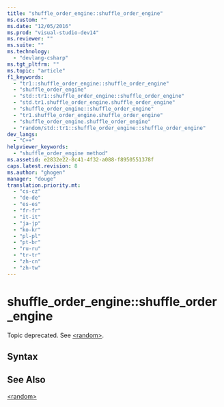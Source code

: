 ```yaml
---
title: "shuffle_order_engine::shuffle_order_engine"
ms.custom: ""
ms.date: "12/05/2016"
ms.prod: "visual-studio-dev14"
ms.reviewer: ""
ms.suite: ""
ms.technology: 
  - "devlang-csharp"
ms.tgt_pltfrm: ""
ms.topic: "article"
f1_keywords: 
  - "tr1::shuffle_order_engine::shuffle_order_engine"
  - "shuffle_order_engine"
  - "std::tr1::shuffle_order_engine::shuffle_order_engine"
  - "std.tr1.shuffle_order_engine.shuffle_order_engine"
  - "shuffle_order_engine::shuffle_order_engine"
  - "tr1.shuffle_order_engine.shuffle_order_engine"
  - "shuffle_order_engine.shuffle_order_engine"
  - "random/std::tr1::shuffle_order_engine::shuffle_order_engine"
dev_langs: 
  - "C++"
helpviewer_keywords: 
  - "shuffle_order_engine method"
ms.assetid: e2832e22-8c41-4f32-a088-f8950551378f
caps.latest.revision: 8
ms.author: "ghogen"
manager: "douge"
translation.priority.mt: 
  - "cs-cz"
  - "de-de"
  - "es-es"
  - "fr-fr"
  - "it-it"
  - "ja-jp"
  - "ko-kr"
  - "pl-pl"
  - "pt-br"
  - "ru-ru"
  - "tr-tr"
  - "zh-cn"
  - "zh-tw"
---
```

# shuffle_order_engine::shuffle_order_engine
Topic deprecated. See [\<random>](../Topic/%3Crandom%3E.md).  
  
## Syntax  
  
## See Also  
 [\<random>](../Topic/%3Crandom%3E.md)